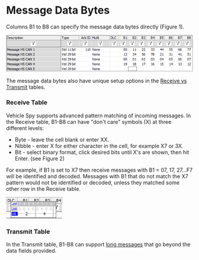 # Message Data Bytes

Columns B1 to B8 can specify the message data bytes directly (Figure 1).

![Figure 1: Message data byte columns B1 through B8.](../../../../../.gitbook/assets/spyinmsgbytes.gif)

The message data bytes also have unique setup options in the [Receive vs Transmit](../../messages-editor-receive-transmit-and-database-tables.md) tables.

### Receive Table

Vehicle Spy supports advanced pattern matching of incoming messages. In the Receive table, B1-B8 can have "don't care" symbols (X) at three different levels:

* Byte - leave the cell blank or enter XX.
* Nibble - enter X for either character in the cell, for example X7 or 3X.
* Bit - select binary format, click desired bits until X's are shown, then hit Enter. (see Figure 2)

For example, if B1 is set to X7 then receive messages with B1 = 07, 17, 27...F7 will be identified and decoded. Messages with B1 that do not match the X7 pattern would not be identified or decoded, unless they matched some other row in the Receive table.

![Figure 2: Selecting individual "Don't Care" bits in a receive message data byte.](../../../../../.gitbook/assets/spyinmsgbytes2.gif)

### Transmit Table

In the Transmit table, B1-B8 can support [long messages](transmit-long-messages.md) that go beyond the data fields provided.
